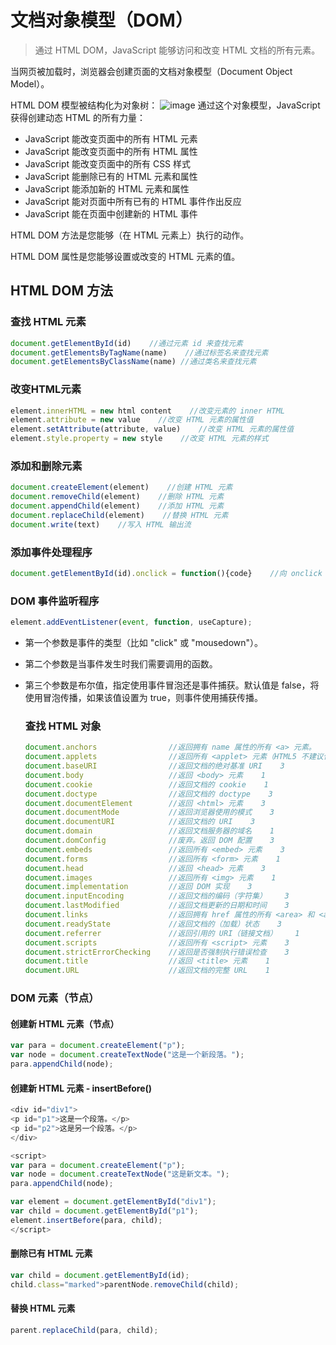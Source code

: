 # 文档对象模型（DOM）

> 通过 HTML DOM，JavaScript 能够访问和改变 HTML 文档的所有元素。

当网页被加载时，浏览器会创建页面的文档对象模型（Document Object Model）。

HTML DOM 模型被结构化为对象树：
![image](https://www.runoob.com/images/htmltree.gif)
通过这个对象模型，JavaScript 获得创建动态 HTML 的所有力量：

- JavaScript 能改变页面中的所有 HTML 元素
- JavaScript 能改变页面中的所有 HTML 属性
- JavaScript 能改变页面中的所有 CSS 样式
- JavaScript 能删除已有的 HTML 元素和属性
- JavaScript 能添加新的 HTML 元素和属性
- JavaScript 能对页面中所有已有的 HTML 事件作出反应
- JavaScript 能在页面中创建新的 HTML 事件

HTML DOM 方法是您能够（在 HTML 元素上）执行的动作。

HTML DOM 属性是您能够设置或改变的 HTML 元素的值。

## HTML DOM 方法

### 查找 HTML 元素

```js
document.getElementById(id)    //通过元素 id 来查找元素
document.getElementsByTagName(name)    //通过标签名来查找元素
document.getElementsByClassName(name) //通过类名来查找元素
```

### 改变HTML元素

```js
element.innerHTML = new html content    //改变元素的 inner HTML
element.attribute = new value    //改变 HTML 元素的属性值
element.setAttribute(attribute, value)    //改变 HTML 元素的属性值
element.style.property = new style    //改变 HTML 元素的样式
```

### 添加和删除元素

```js
document.createElement(element)    //创建 HTML 元素
document.removeChild(element)    //删除 HTML 元素
document.appendChild(element)    //添加 HTML 元素
document.replaceChild(element)    //替换 HTML 元素
document.write(text)    //写入 HTML 输出流
```

### 添加事件处理程序

```js
document.getElementById(id).onclick = function(){code}    //向 onclick 事件添加事件处理程序
```

### DOM 事件监听程序

```js
element.addEventListener(event, function, useCapture);
```

- 第一个参数是事件的类型（比如 "click" 或 "mousedown"）。
- 第二个参数是当事件发生时我们需要调用的函数。
- 第三个参数是布尔值，指定使用事件冒泡还是事件捕获。默认值是 false，将使用冒泡传播，如果该值设置为 true，则事件使用捕获传播。
  
  ### 查找 HTML 对象
  
  ```js
  document.anchors                //返回拥有 name 属性的所有 <a> 元素。    1
  document.applets                //返回所有 <applet> 元素（HTML5 不建议使用）    1
  document.baseURI                //返回文档的绝对基准 URI    3
  document.body                   //返回 <body> 元素    1
  document.cookie                 //返回文档的 cookie    1
  document.doctype                //返回文档的 doctype    3
  document.documentElement        //返回 <html> 元素    3
  document.documentMode           //返回浏览器使用的模式    3
  document.documentURI            //返回文档的 URI    3
  document.domain                 //返回文档服务器的域名    1
  document.domConfig              //废弃。返回 DOM 配置    3
  document.embeds                 //返回所有 <embed> 元素    3
  document.forms                  //返回所有 <form> 元素    1
  document.head                   //返回 <head> 元素    3
  document.images                 //返回所有 <img> 元素    1
  document.implementation         //返回 DOM 实现    3
  document.inputEncoding          //返回文档的编码（字符集）    3
  document.lastModified           //返回文档更新的日期和时间    3
  document.links                  //返回拥有 href 属性的所有 <area> 和 <a> 元素    1
  document.readyState             //返回文档的（加载）状态    3
  document.referrer               //返回引用的 URI（链接文档）    1
  document.scripts                //返回所有 <script> 元素    3
  document.strictErrorChecking    //返回是否强制执行错误检查    3
  document.title                  //返回 <title> 元素    1
  document.URL                    //返回文档的完整 URL    1
  ```

### DOM 元素（节点）

#### 创建新 HTML 元素（节点）

```js
var para = document.createElement("p");
var node = document.createTextNode("这是一个新段落。");
para.appendChild(node);
```

#### 创建新 HTML 元素 - insertBefore()

```js
<div id="div1">
<p id="p1">这是一个段落。</p>
<p id="p2">这是另一个段落。</p>
</div>

<script>
var para = document.createElement("p");
var node = document.createTextNode("这是新文本。");
para.appendChild(node);

var element = document.getElementById("div1");
var child = document.getElementById("p1");
element.insertBefore(para, child);
</script>
```

#### 删除已有 HTML 元素

```js
var child = document.getElementById(id);
child.class="marked">parentNode.removeChild(child);
```

#### 替换 HTML 元素

```js
parent.replaceChild(para, child);
```
